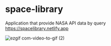 # space-library

Application that provide NASA API data by query
https://spacelibrary.netlify.app


![ezgif com-video-to-gif (2)](https://github.com/MDworecki404/space-library/assets/117952748/86c94616-e036-4f41-87c3-d6ab74503d1b)
